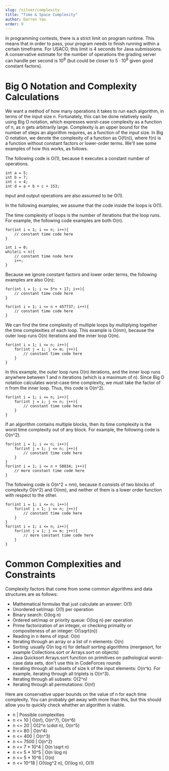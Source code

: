 ```yaml
---
slug: /silver/complexity
title: "Time & Space Complexity"
author: Darren Yao
order: 0
---
```


In programming contests, there is a strict limit on program runtime. This means that in order to pass, your program needs to finish running within a certain timeframe. For USACO, this limit is 4 seconds for Java submissions. A conservative estimate for the number of operations the grading server can handle per second is $10^8$ (but could be closer to $5 \cdot 10^8$ given good constant factors).

# Big O Notation and Complexity Calculations

We want a method of how many operations it takes to run each algorithm, in terms of the input size n. Fortunately, this can be done relatively easily using Big O notation, which expresses worst-case complexity as a function of n, as n gets arbitrarily large. Complexity is an upper bound for the number of steps an algorithm requires, as a function of the input size. In Big O notation, we denote the complexity of a function as O(f(n)), where f(n) is a function without constant factors or lower-order terms. We'll see some examples of how this works, as follows.

The following code is O(1), because it executes a constant number of operations.
```
int a = 5;
int b = 7;
int c = 4;
int d = a + b + c + 153;
```
Input and output operations are also assumed to be O(1).

In the following examples, we assume that the code inside the loops is O(1).

The time complexity of loops is the number of iterations that the loop runs. For example, the following code examples are both O(n).
```
for(int i = 1; i <= n; i++){
    // constant time code here
}
```

```
int i = 0;
while(i < n){
    // constant time node here
    i++;
}
```

Because we ignore constant factors and lower order terms, the following examples are also O(n):

```
for(int i = 1; i <= 5*n + 17; i++){
    // constant time code here
}
```

```
for(int i = 1; i <= n + 457737; i++){
    // constant time code here
}
```

We can find the time complexity of multiple loops by multiplying together the time complexities of each loop. This example is O(nm), because the outer loop runs O(n) iterations and the inner loop O(m).
```
for(int i = 1; i <= n; i++){
    for(int j = 1; j <= m; j++){
        // constant time code here
    }
}
```

In this example, the outer loop runs O(n) iterations, and the inner loop runs anywhere between 1 and n iterations (which is a maximum of n). Since Big O notation calculates worst-case time complexity, we must take the factor of n from the inner loop. Thus, this code is O(n^2).
```
for(int i = 1; i <= n; i++){
    for(int j = i; j <= n; j++){
        // constant time code here
    }
}
```

If an algorithm contains multiple blocks, then its time complexity is the worst time complexity out of any block. For example, the following code is O(n^2).
```
for(int i = 1; i <= n; i++){
    for(int j = 1; j <= n; j++){
        // constant time code here
    }
}
for(int i = 1; i <= n + 58834; i++){
    // more constant time code here
}
```

The following code is O(n^2 + nm), because it consists of two blocks of complexity O(n^2) and O(nm), and neither of them is a lower order function with respect to the other.
```
for(int i = 1; i <= n; i++){
    for(int j = 1; j <= n; j++){
        // constant time code here
    }
}
for(int i = 1; i <= n; i++){
    for(int j = 1; j <= m; j++){
        // more constant time code here
    }
}
```

# Common Complexities and Constraints
Complexity factors that come from some common algorithms and data structures are as follows:

- Mathematical formulas that just calculate an answer: O(1)
- Unordered set/map: O(1) per operation
- Binary search: O(log n)
- Ordered set/map or priority queue: O(log n) per operation
- Prime factorization of an integer, or checking primality or compositeness of an integer: O(\sqrt{n})
- Reading in n items of input: O(n)
- Iterating through an array or a list of n elements: O(n)
- Sorting: usually O(n log n) for default sorting algorithms (mergesort, for example Collections.sort or Arrays.sort on objects)
- Java Quicksort Arrays.sort function on primitives on pathological worst-case data sets, don't use this in CodeForces rounds
- Iterating through all subsets of size k of the input elements: O(n^k). For example, iterating through all triplets is O(n^3).
- Iterating through all subsets: O(2^n)
- Iterating through all permutations: O(n!)


Here are conservative upper bounds on the value of n for each time complexity. You can probably get away with more than this, but this should allow you to quickly check whether an algorithm is viable.

- n | Possible complexities 
- n <= 10 | O(n!), O(n^7), O(n^6) 
- n <= 20 | O(2^n \cdot n), O(n^5) 
- n <= 80 | O(n^4) 
- n <= 400 | O(n^3) 
- n <= 7500 | O(n^2) 
- n <= 7 * 10^4 | O(n \sqrt n) 
- n <= 5 * 10^5 | O(n \log n) 
- n <= 5 * 10^6 | O(n) 
- n <= 10^18 | O(\log^2 n), O(\log n), O(1) 





